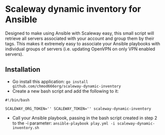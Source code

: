 # Scaleway dynamic inventory for Ansible

Designed to make using Ansible with Scaleway easy, this small script will
retrieve all servers associated with your account and group them by their
tags. This makes it extremely easy to associate your Ansible playbooks with
individual groups of servers (i.e. updating OpenVPN on only VPN enabled
servers).

## Installation

* Go install this application: `go install github.com/chmod666org/scaleway-dynamic-inventory`
* Create a new bash script and add the following to it: 
```
#!/bin/bash

SCALEWAY_ORG_TOKEN='' SCALEWAY_TOKEN='' scaleway-dynamic-inventory
```
* Call your Ansible playbook, passing in the bash script created in step 2 to the -i parameter: `ansible-playbook play.yml -i scaleway-dynamic-inventory.sh`
